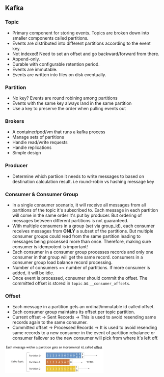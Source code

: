 ## Kafka

### Topic

- Primary component for storing events. Topics are broken down into smaller components called partitions.
- Events are distributed into different partitions according to the event key.
- Not indexed! Need to set an offset and go backward/forward from there.
- Append-only.
- Durable with configurable retention period.
- Events are immutable.
- Events are written into files on disk eventually.

### Partition

- No key? Events are round robining among partitions
- Events with the same key always land in the same partition
- Use a key to preserve the order when pulling events out

### Brokers

- A container/pod/vm that runs a kafka process
- Manage sets of partitions
- Handle read/write requests
- Handle replications
- Simple design

### Producer

- Determine which partiion it needs to write messages to based on destination calculation result. i.e round-robin vs hashing message key

### Consumer & Consumer Group

- In a single consumer scenario, it will receive all messages from all partitions of the topic it's subscribed to. Each message in each partition will come in the same order it's put by producer. But ordering of messages between different partitions is not guaranteed.
- With multiple consumers in a group (set via group_id), each consumer receives messages from **ONLY** a subset of the partitions. But multiple consumer groups could read from the same partition leading to messages being processed more than once. Therefore, making sure consumer is idempotent is important!
- Each consumer in a consumer group processes records and only one consumer in that group will get the same record. consumers in a consumer group load balance record processing.
- Number of consumers =< number of partitions. If more consumer is added, it will be idle.
- Once event is processed, consumer should commit the offset. The committed offset is stored in `topic` as `__consumer_offsets`.

### Offset

- Each message in a partition gets an ordinal/immutable id called offset.
- Each consumer group maintains its offset per topic partition.
- Current offset -> Sent Records -> This is used to avoid resending same records again to the same consumer.
- Committed offset -> Processed Records -> It is used to avoid resending same records to a new consumer in the event of partition rebalance or consumer failover so the new consumer will pick from where it's left off.

<img src="./consumer-offset.png" width="320" />
